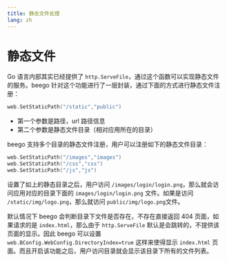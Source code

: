 ```yaml
---
title: 静态文件处理
lang: zh
---
```


# 静态文件

Go 语言内部其实已经提供了 `http.ServeFile`，通过这个函数可以实现静态文件的服务。beego 针对这个功能进行了一层封装，通过下面的方式进行静态文件注册：

```go
web.SetStaticPath("/static","public")
```

- 第一个参数是路径，url 路径信息
- 第二个参数是静态文件目录（相对应用所在的目录）

beego 支持多个目录的静态文件注册，用户可以注册如下的静态文件目录：

```go
web.SetStaticPath("/images","images")
web.SetStaticPath("/css","css")
web.SetStaticPath("/js","js")
```

设置了如上的静态目录之后，用户访问 `/images/login/login.png`，那么就会访问应用对应的目录下面的 `images/login/login.png` 文件。如果是访问 `/static/img/logo.png`，那么就访问 `public/img/logo.png`文件。

默认情况下 beego 会判断目录下文件是否存在，不存在直接返回 404 页面，如果请求的是 `index.html`，那么由于 `http.ServeFile` 默认是会跳转的，不提供该页面的显示。因此 beego 可以设置 `web.BConfig.WebConfig.DirectoryIndex=true` 这样来使得显示 `index.html` 页面。而且开启该功能之后，用户访问目录就会显示该目录下所有的文件列表。
